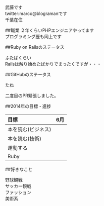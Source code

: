   
武藤です  
twitter:marco@blogramanです  
千葉在住  


##職業
２年くらいPHPエンジニアやってます    
プログラミング歴も同上です  

##Ruby on Railsのステータス

ふたばくらい  
Railsは触り始めたばかりでまったくですが・・・

##GitHubのステータス

たね  

二度目のPR緊張しました。

##2014年の目標・進捗  

|     目標         |  6月  |
|:----------------|:---:|
| 本を読む(ビジネス) |    |
| 本を読む(技術)    |    |
| 運動する          |    |
| Ruby             |    |
  

##好きなこと

野球観戦  
サッカー観戦  
ファッション  
美術系  
